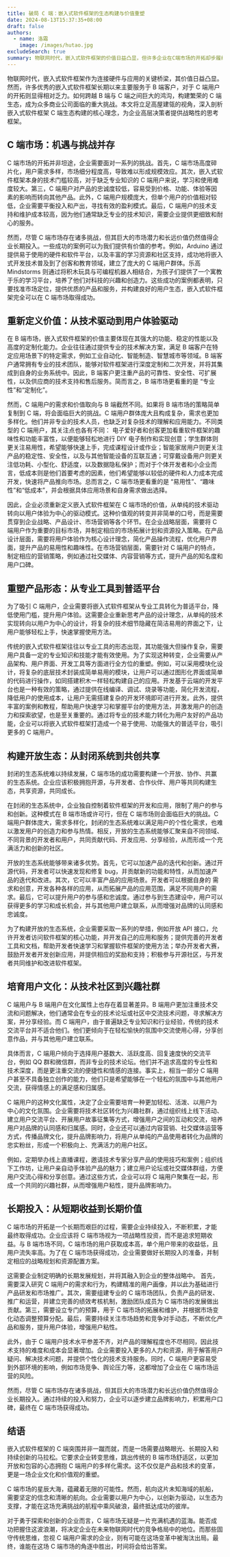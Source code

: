```yaml
---
title: 破局 C 端：嵌入式软件框架的生态构建与价值重塑
date: 2024-08-13T15:37:35+08:00
draft: false
authors:
  - name: 洛霜
    image: /images/hutao.jpg
excludeSearch: true
summary: 物联网时代，嵌入式软件框架的价值日益凸显，但许多企业在C端市场的开拓却步履维艰。C端用户与B端用户存在显著差异，企业需要重新思考价值定位、产品形态、生态系统和用户文化。如何才能在C端市场取得成功？
---
```


物联网时代，嵌入式软件框架作为连接硬件与应用的关键桥梁，其价值日益凸显。然而，许多优秀的嵌入式软件框架长期以来主要服务于 B 端客户，对于 C 端用户的开拓则显得相对乏力。如何跨越 B 端与 C 端之间巨大的鸿沟，构建繁荣的 C 端生态，成为众多商业公司面临的重大挑战。本文将立足高屋建瓴的视角，深入剖析嵌入式软件框架 C 端生态构建的核心理念，为企业高层决策者提供战略性的思考框架。

## C 端市场：机遇与挑战并存

C 端市场的开拓并非坦途，企业需要面对一系列的挑战。首先，C 端市场高度碎片化，用户需求多样，市场细分程度高，导致难以形成规模效应。其次，嵌入式软件框架本身的技术门槛较高，对于缺乏专业知识的 C 端用户来说，学习和使用难度较大。第三，C 端用户对产品的忠诚度较低，容易受到价格、功能、体验等因素的影响而转向其他产品。此外，C 端用户规模庞大，但单个用户的价值相对较低，企业需要平衡投入和产出，寻找有效的盈利模式。最后，C 端用户的技术支持和维护成本较高，因为他们通常缺乏专业的技术知识，需要企业提供更细致和耐心的服务。

然而，尽管 C 端市场存在诸多挑战，但其巨大的市场潜力和长远价值仍然值得企业长期投入。一些成功的案例可以为我们提供有价值的参考。例如，Arduino 通过提供易于使用的硬件和软件平台，以及丰富的学习资源和社区支持，成功地将嵌入式开发技术普及到了创客和教育领域，建立了庞大的 C 端用户群体。乐高 Mindstorms 则通过将积木玩具与可编程机器人相结合，为孩子们提供了一个寓教于乐的学习平台，培养了他们对科技的兴趣和创造力。这些成功的案例都表明，只要找准市场定位，提供优质的产品和服务，并构建良好的用户生态，嵌入式软件框架完全可以在 C 端市场取得成功。

## 重新定义价值：从技术驱动到用户体验驱动

在 B 端市场，嵌入式软件框架的价值主要体现在其强大的功能、稳定的性能以及高度的定制化能力。企业往往通过提供专业的技术解决方案，满足 B 端客户在特定应用场景下的特定需求，例如工业自动化、智能制造、智慧城市等领域。B 端客户通常拥有专业的技术团队，能够对软件框架进行深度定制和二次开发，并将其集成到自身的业务系统中。因此，B 端客户更注重产品的可靠性、安全性、可扩展性，以及供应商的技术支持和售后服务。简而言之，B 端市场更看重的是 “专业性”和“定制化”。

然而，C 端用户的需求和价值取向与 B 端截然不同。如果将 B 端市场的策略简单复制到 C 端，将会面临巨大的挑战。C 端用户群体庞大且构成复杂，需求也更加多样化。他们并非专业的技术人员，也缺乏对复杂技术的理解和应用能力。不同类型的 C 端用户，其关注点也各有不同： 电子爱好者和创客更加看重软件框架的趣味性和功能丰富性，以便能够轻松地进行 DIY 电子制作和实现创意；学生群体则更关注易用性，希望能够快速上手，完成课程设计或作业；智能家居用户则更关注产品的稳定性、安全性，以及与其他智能设备的互联互通；可穿戴设备用户则更关注低功耗、小型化、舒适度，以及数据隐私保护；而对于个体开发者和小企业而言，低成本则是他们首要考虑的因素，他们希望能够以较低的硬件和人力成本完成开发，快速将产品推向市场。总而言之，C 端市场更看重的是 “易用性”、“趣味性”和“低成本”，并会根据具体应用场景和自身需求做出选择。

因此，企业必须重新定义嵌入式软件框架在 C 端市场的价值，从单纯的技术驱动转向以用户体验为中心的驱动模式。这种价值观的转变并非简单的口号，而是需要贯穿到企业战略、产品设计、市场营销等各个环节。在企业战略层面，需要将 C 端用户作为重要的目标市场，并制定相应的市场拓展计划和资源投入策略。在产品设计层面，需要将用户体验作为核心设计理念，简化产品操作流程，优化用户界面，提升产品的易用性和趣味性。在市场营销层面，需要针对 C 端用户的特点，制定相应的营销策略，例如通过社交媒体、内容营销等方式，提升产品的知名度和用户口碑。

## 重塑产品形态：从专业工具到普适平台

为了吸引 C 端用户，企业需要将嵌入式软件框架从专业工具转化为普适平台，降低使用门槛，提升用户体验。这需要企业重新思考产品的设计理念，从单纯的技术实现转向以用户为中心的设计，将复杂的技术细节隐藏在简洁易用的界面之下，让用户能够轻松上手，快速掌握使用方法。

传统的嵌入式软件框架往往以专业工具的形态出现，其功能强大但操作复杂，需要用户具备一定的专业知识和技能才能有效使用。为了实现这种转变，企业需要从产品架构、用户界面、开发工具等方面进行全方位的重塑。例如，可以采用模块化设计，将复杂的底层技术封装成简单易用的模块，让用户可以通过图形化界面或简单的代码进行操作，如同搭建积木一样轻松构建自己的应用。开发基于云端的开发平台也是一种有效的策略，通过提供在线编译、调试、烧录等功能，简化开发流程，降低用户的使用成本，让用户无需搭建复杂的开发环境即可进行开发。此外，提供丰富的案例和教程，帮助用户快速学习和掌握平台的使用方法，并激发用户的创造力和探索欲望，也是至关重要的。通过将专业的技术能力转化为用户友好的产品功能，企业可以将嵌入式软件框架打造成一个易于使用、功能强大的普适平台，吸引更多的 C 端用户。

## 构建开放生态：从封闭系统到共创共享

封闭的生态系统难以持续发展，C 端市场的成功需要构建一个开放、协作、共赢的生态系统。企业应该积极拥抱开源，与开发者、合作伙伴、用户等共同构建生态，共享资源，共同成长。

在封闭的生态系统中，企业独自控制着软件框架的开发和应用，限制了用户的参与和创新。这种模式在 B 端市场或许可行，但在 C 端市场则会面临巨大的挑战。C 端用户群体庞大，需求多样化，封闭的生态系统难以满足用户的个性化需求，也难以激发用户的创造力和参与热情。相反，开放的生态系统能够汇聚来自不同领域、不同背景的开发者和用户，共同贡献代码、开发应用、分享经验，从而形成一个充满活力和创新的社区。

开放的生态系统能够带来诸多优势。首先，它可以加速产品的迭代和创新。通过开源代码，开发者可以快速发现和修复 bug，并贡献新的功能和特性，从而加速产品的迭代和改进。其次，它可以丰富产品的应用场景。开发者可以根据自身的 需求和创意，开发各种各样的应用，从而拓展产品的应用范围，满足不同用户的需求。最后，它可以提升用户的参与感和忠诚度。通过参与到生态建设中，用户可以获得更多的学习和成长机会，并与其他用户建立联系，从而增强对品牌的认同感和忠诚度。

为了构建开放的生态系统，企业需要采取一系列的举措，例如开放 API 接口，允许开发者访问软件框架的核心功能，并开发自己的应用和服务；提供完善的开发者工具和文档，帮助开发者快速学习和掌握软件框架的使用方法；举办开发者大赛，鼓励开发者开发创新应用，并提供相应的奖励和支持；积极参与开源社区，与开发者共同维护和改进软件框架。

## 培育用户文化：从技术社区到兴趣社群

C 端用户与 B 端用户在文化属性上也存在着显著差异。B 端用户更加注重技术交流和问题解决，他们通常会在专业的技术论坛或社区中交流技术问题，寻求解决方案，并分享经验。而 C 端用户，由于普遍缺乏专业知识和行业经验，传统的技术交流平台并不适合他们。他们更倾向于在轻松愉快的氛围中交流使用心得，分享创意作品，并与其他用户建立联系。

具体而言，C 端用户倾向于选择用户基数大、活跃度高、回复速度快的交流平台，例如 QQ 群和微信群，而非专业的技术论坛。他们并不追求高度的专业性和技术深度，而是更注重交流的便捷性和情感的连接。事实上，相当一部分 C 端用户甚至不具备独立创作的能力，他们只是希望能够在一个轻松的氛围中与其他用户交流，获得情感上的满足感和归属感。

C 端用户的这种文化属性，决定了企业需要培育一种更加轻松、活泼、以用户为中心的文化氛围。企业需要将技术社区转化为兴趣社群，通过组织线上线下活动、建立用户交流平台、开展用户故事征集等方式，增强用户之间的互动和交流，培养用户对品牌的认同感和归属感。同时，企业还可以通过内容营销、社交媒体运营等方式，传播品牌文化，提升品牌影响力，将用户从单纯的产品使用者转化为品牌的忠实粉丝，形成一个积极向上、充满活力的用户社区。

例如，定期举办线上直播课程，邀请技术专家分享产品的使用技巧和案例；组织线下工作坊，让用户亲自动手体验产品的魅力；建立用户论坛或社交媒体群组，方便用户交流心得和分享创意。通过这些方式，企业可以将 C 端用户聚集在一起，形成一个共同的兴趣社群，从而增强用户粘性，提升品牌影响力。

## 长期投入：从短期收益到长期价值

C 端市场的开拓是一个长期而艰巨的过程，需要企业持续投入，不断积累，才能最终取得成功。企业应该将 C 端市场视为一项战略性投资，而不是追求短期收益。与 B 端市场不同，C 端市场的用户获取成本高，单个用户带来的收益低，且用户流失率高。为了在 C 端市场获得成功，企业需要做好长期投入的准备，并制定相应的战略规划和资源配置方案。

这需要企业制定明确的长期发展规划，并将其融入到企业的整体战略中。 首先，需要深入研究 C 端用户的需求和行为，构建精准的用户画像，并以此为基础进行产品研发和市场推广。其次，需要组建专业的 C 端市场团队，负责产品的研发、推广和运营，并建立完善的绩效考核机制，激励团队成员为 C 端市场的发展做出贡献。第三，需要设立专门的预算，用于 C 端市场的拓展和维护，并根据市场变化动态调整预算分配。最后，需要持续关注市场趋势和竞争对手动态，不断优化产品和服务，提升用户体验，增强用户粘性。

此外，由于 C 端用户技术水平参差不齐，对产品的理解程度也不尽相同，因此技术支持的难度和成本会显著增加。企业需要投入更多的人力和资源，用于解答用户疑问、解决技术问题，并提供个性化的技术支持服务。同时，C 端用户更容易受到外部环境的影响，例如市场竞争、舆论压力等，这都增加了企业在 C 端市场运营的风险。

然而，尽管 C 端市场存在诸多挑战，但其巨大的市场潜力和长远价值仍然值得企业长期投入。通过持续的投入和努力，企业可以逐步建立品牌影响力，积累用户口碑，最终在 C 端市场获得成功。

## 结语

嵌入式软件框架的 C 端突围并非一蹴而就，而是一场需要战略眼光、长期投入和持续创新的马拉松。它要求企业转变思维，跳出传统的 B 端市场舒适区，以更加开放和包容的心态拥抱 C 端用户的多样化需求。这不仅仅是产品和技术的变革，更是一场企业文化和价值观的重塑。

C 端市场的星辰大海，蕴藏着无限的可能性。然而，航向这片未知海域的航船，需要坚定的信念和清晰的航向。企业需要以用户为中心，以创新为驱动，以生态为支撑，才能在这场充满挑战的航程中乘风破浪，最终抵达成功的彼岸。

对于勇于探索和创新的企业而言，C 端市场无疑是一片充满机遇的蓝海。能否成功把握住这波浪潮，将决定企业在未来物联网时代的竞争格局中的地位。而那些固守传统思维，忽视 C 端用户需求的企业，则有可能在这场变革中被淘汰出局。最终，谁能在这场 C 端市场的角逐中胜出，时间将会给出答案。
